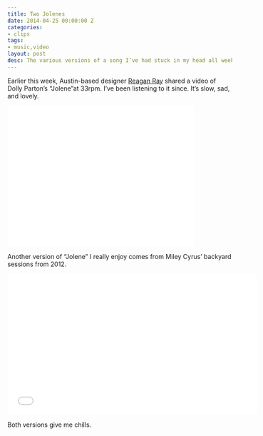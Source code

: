 ```yaml
---
title: Two Jolenes
date: 2014-04-25 00:00:00 Z
categories:
- clips
tags:
- music,video
layout: post
desc: The various versions of a song I’ve had stuck in my head all week
---
```


Earlier this week, Austin-based designer [Reagan Ray](https://twitter.com/raygunray/status/458647623784611841) shared a video of Dolly Parton’s “Jolene”at 33rpm. I’ve been listening to it since. It’s slow, sad, and lovely.

<iframe width="420" height="315" src="//www.youtube.com/embed/doz1QJ7LwjA" frameborder="0" allowfullscreen></iframe>

<br>

Another version of “Jolene” I really enjoy comes from Miley Cyrus’ backyard sessions from 2012.

<iframe width="560" height="315" src="//www.youtube.com/embed/wOwblaKmyVw" frameborder="0" allowfullscreen></iframe>


Both versions give me chills.



